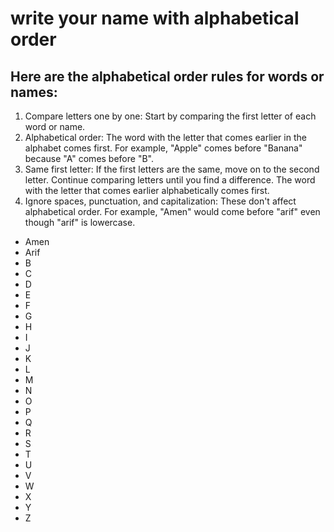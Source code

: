 # write your name with alphabetical order

## Here are the alphabetical order rules for words or names:

1. Compare letters one by one: Start by comparing the first letter of each word or name.
2. Alphabetical order: The word with the letter that comes earlier in the alphabet comes first. For example, "Apple" comes before "Banana" because "A" comes before "B".
2. Same first letter: If the first letters are the same, move on to the second letter. Continue comparing letters until you find a difference. The word with the letter that comes earlier alphabetically comes first.
4. Ignore spaces, punctuation, and capitalization: These don't affect alphabetical order. For example, "Amen" would come before "arif" even though "arif" is lowercase.

- Amen
- Arif
- B
- C
- D
- E
- F
- G
- H
- I
- J
- K
- L
- M
- N
- O
- P
- Q
- R
- S
- T
- U
- V
- W
- X
- Y
- Z
